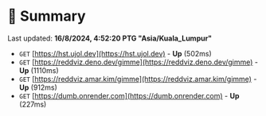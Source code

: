 # 📖 Summary
Last updated: **16/8/2024, 4:52:20 PTG "Asia/Kuala_Lumpur"**

- `GET` [https://hst.ujol.dev](https://hst.ujol.dev) - **Up** (502ms)
- `GET` [https://reddviz.deno.dev/gimme](https://reddviz.deno.dev/gimme) - **Up** (1110ms)
- `GET` [https://reddviz.amar.kim/gimme](https://reddviz.amar.kim/gimme) - **Up** (912ms)
- `GET` [https://dumb.onrender.com](https://dumb.onrender.com) - **Up** (227ms)
